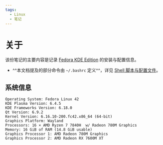 ```yaml
---
tags:
  - Linux
  - 笔记
---
```


# 关于

该份笔记的主要内容是记录 [Fedora KDE Edition] 的安装与配置信息。

[Fedora KDE Edition]: https://fedoraproject.org/kde/

- ^^本文档提及的部分命令由 `~/.bashrc` 定义^^，详见 [Shell 脚本与配置文件](./4-shell-script.md)。

## 系统信息

```
Operating System: Fedora Linux 42
KDE Plasma Version: 6.4.5
KDE Frameworks Version: 6.18.0
Qt Version: 6.9.2
Kernel Version: 6.16.10-200.fc42.x86_64 (64-bit)
Graphics Platform: Wayland
Processors: 16 × AMD Ryzen 7 7840H  w/ Radeon 780M Graphics
Memory: 16 GiB of RAM (14.8 GiB usable)
Graphics Processor 1: AMD Radeon 780M Graphics
Graphics Processor 2: AMD Radeon RX 7600M XT
```